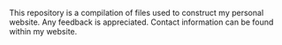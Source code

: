 This repository is a compilation of files used to construct my personal website. Any feedback is appreciated. Contact information can be found within my website.